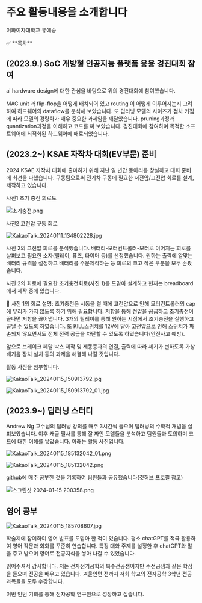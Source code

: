 # 주요 활동내용을 소개합니다

이화여자대학교 유예송

<aside>
✅ **목차**

</aside>

## (2023.9.) SoC 개방형 인공지능 플랫폼 응용 경진대회 참여

ai hardware design에 대한 관심을 바탕으로 위의 경진대회에 참여했습니다. 

MAC unit 과 flip-flop을 어떻게 배치되어 있고 routing 이 어떻게 이루어지는지 고려하여 하드웨어의 dataflow를 분석해 보았습니다. 또 딥러닝 모델의 사이즈가 점차 커짐에 따라 모델의 경량화가 매우 중요한 과제임을 깨달았습니다. pruning과정과 quantization과정을 이해하고 코드를 짜 보았습니다. 경진대회에 참여하며 목적한 소프트웨어에 최적화된 하드웨어에 매료되었습니다.

## (2023.2~) KSAE 자작차 대회(EV부문) 준비

2024 KSAE 자작차 대회에 출마하기 위해 지난 일 년간 동아리를 창설하고 대회 준비에 최선을 다했습니다. 구동팀으로써  전기차 구동에 필요한 저전압/고전압 회로를 설계, 제작하고 있습니다. 

사진1 초기 충전 회로도

![초기충전.png](%E1%84%8C%E1%85%AE%E1%84%8B%E1%85%AD%20%E1%84%92%E1%85%AA%E1%86%AF%E1%84%83%E1%85%A9%E1%86%BC%E1%84%82%E1%85%A2%E1%84%8B%E1%85%AD%E1%86%BC%E1%84%8B%E1%85%B3%E1%86%AF%20%E1%84%89%E1%85%A9%E1%84%80%E1%85%A2%E1%84%92%E1%85%A1%E1%86%B8%E1%84%82%E1%85%B5%E1%84%83%E1%85%A1%208ebef38fcdd545ca8dfd36d8bb408844/%25EC%25B4%2588%25EA%25B8%25B0%25EC%25B6%25A9%25EC%25A0%2584.png)

사진2 고전압 구동 회로

![KakaoTalk_20240111_134802228.jpg](%E1%84%8C%E1%85%AE%E1%84%8B%E1%85%AD%20%E1%84%92%E1%85%AA%E1%86%AF%E1%84%83%E1%85%A9%E1%86%BC%E1%84%82%E1%85%A2%E1%84%8B%E1%85%AD%E1%86%BC%E1%84%8B%E1%85%B3%E1%86%AF%20%E1%84%89%E1%85%A9%E1%84%80%E1%85%A2%E1%84%92%E1%85%A1%E1%86%B8%E1%84%82%E1%85%B5%E1%84%83%E1%85%A1%208ebef38fcdd545ca8dfd36d8bb408844/KakaoTalk_20240111_134802228.jpg)

 사진 2의 고전압 회로를 분석했습니다. 배터리-모터컨트롤러-모터로 이어지는 회로를 살펴보고 필요한 소자(릴레이, 퓨즈, 타이머 등)를 선정했습니다. 원하는 출력에 알맞는 배터리 규격을 설정하고 배터리를 주문제작하는 등 회로의 크고 작은 부분을 모두 손봤습니다.

 사진 2의 회로에 필요한 초기충전회로(사진 1)를 도맡아 설계하고 현재는 breadboard에서 제작 중에 있습니다. 

<aside>
📎 사진 1의 회로 설명:
 초기충전은 시동을 켤 때에 고전압으로 인해 모터컨트롤러의 cap에 무리가 가지 않도록 하기 위해 필요합니다. 저항을 통해 전압을 공급하고 초기충전이 끝나면 저항을 끊어냅니다. 3개의 릴레이를 통해 원하는 시점에서 초기충전을 실행하고 끝낼 수 있도록 하였습니다.
또 KILL스위치를 12V에 달아 고전압으로 인해 스위치가 파손되지 않으면서도 전체 전력 공급을 차단할 수 있도록 하였습니다(안전사고 예방).

</aside>

 

 앞으로 브레이크 페달 박스 제작 및 제동등과의 연결, 출력에 따라 세기가 변하도록 가상배기음 장치 설치 등의 과제을 해결해 나갈 것입니다.

 활동 사진을 첨부합니다.

![KakaoTalk_20240115_150913792.jpg](%E1%84%8C%E1%85%AE%E1%84%8B%E1%85%AD%20%E1%84%92%E1%85%AA%E1%86%AF%E1%84%83%E1%85%A9%E1%86%BC%E1%84%82%E1%85%A2%E1%84%8B%E1%85%AD%E1%86%BC%E1%84%8B%E1%85%B3%E1%86%AF%20%E1%84%89%E1%85%A9%E1%84%80%E1%85%A2%E1%84%92%E1%85%A1%E1%86%B8%E1%84%82%E1%85%B5%E1%84%83%E1%85%A1%208ebef38fcdd545ca8dfd36d8bb408844/KakaoTalk_20240115_150913792.jpg)

![KakaoTalk_20240115_150913792_01.jpg](%E1%84%8C%E1%85%AE%E1%84%8B%E1%85%AD%20%E1%84%92%E1%85%AA%E1%86%AF%E1%84%83%E1%85%A9%E1%86%BC%E1%84%82%E1%85%A2%E1%84%8B%E1%85%AD%E1%86%BC%E1%84%8B%E1%85%B3%E1%86%AF%20%E1%84%89%E1%85%A9%E1%84%80%E1%85%A2%E1%84%92%E1%85%A1%E1%86%B8%E1%84%82%E1%85%B5%E1%84%83%E1%85%A1%208ebef38fcdd545ca8dfd36d8bb408844/KakaoTalk_20240115_150913792_01.jpg)

## (2023.9~) 딥러닝 스터디

Andrew Ng 교수님의 딥러닝 강의를 매주 3시간씩 들으며 딥러닝의 수학적 개념을 살펴보았습니다. 이후 캐글 필사를 통해 잘 짜인 모델들을 분석하고 팀원들과 토의하며  코드에 대한 이해를 쌓았습니다. 아래는 활동 사진입니다. 

![KakaoTalk_20240115_185132042_01.png](%E1%84%8C%E1%85%AE%E1%84%8B%E1%85%AD%20%E1%84%92%E1%85%AA%E1%86%AF%E1%84%83%E1%85%A9%E1%86%BC%E1%84%82%E1%85%A2%E1%84%8B%E1%85%AD%E1%86%BC%E1%84%8B%E1%85%B3%E1%86%AF%20%E1%84%89%E1%85%A9%E1%84%80%E1%85%A2%E1%84%92%E1%85%A1%E1%86%B8%E1%84%82%E1%85%B5%E1%84%83%E1%85%A1%208ebef38fcdd545ca8dfd36d8bb408844/KakaoTalk_20240115_185132042_01.png)

![KakaoTalk_20240115_185132042.png](%E1%84%8C%E1%85%AE%E1%84%8B%E1%85%AD%20%E1%84%92%E1%85%AA%E1%86%AF%E1%84%83%E1%85%A9%E1%86%BC%E1%84%82%E1%85%A2%E1%84%8B%E1%85%AD%E1%86%BC%E1%84%8B%E1%85%B3%E1%86%AF%20%E1%84%89%E1%85%A9%E1%84%80%E1%85%A2%E1%84%92%E1%85%A1%E1%86%B8%E1%84%82%E1%85%B5%E1%84%83%E1%85%A1%208ebef38fcdd545ca8dfd36d8bb408844/KakaoTalk_20240115_185132042.png)

github에 매주 공부한 것을 기록하여 팀원들과 공유했습니다(깃허브 프로필 참고)

![스크린샷 2024-01-15 200358.png](%E1%84%8C%E1%85%AE%E1%84%8B%E1%85%AD%20%E1%84%92%E1%85%AA%E1%86%AF%E1%84%83%E1%85%A9%E1%86%BC%E1%84%82%E1%85%A2%E1%84%8B%E1%85%AD%E1%86%BC%E1%84%8B%E1%85%B3%E1%86%AF%20%E1%84%89%E1%85%A9%E1%84%80%E1%85%A2%E1%84%92%E1%85%A1%E1%86%B8%E1%84%82%E1%85%B5%E1%84%83%E1%85%A1%208ebef38fcdd545ca8dfd36d8bb408844/%25EC%258A%25A4%25ED%2581%25AC%25EB%25A6%25B0%25EC%2583%25B7_2024-01-15_200358.png)

## 영어 공부

![KakaoTalk_20240115_185708607.jpg](%E1%84%8C%E1%85%AE%E1%84%8B%E1%85%AD%20%E1%84%92%E1%85%AA%E1%86%AF%E1%84%83%E1%85%A9%E1%86%BC%E1%84%82%E1%85%A2%E1%84%8B%E1%85%AD%E1%86%BC%E1%84%8B%E1%85%B3%E1%86%AF%20%E1%84%89%E1%85%A9%E1%84%80%E1%85%A2%E1%84%92%E1%85%A1%E1%86%B8%E1%84%82%E1%85%B5%E1%84%83%E1%85%A1%208ebef38fcdd545ca8dfd36d8bb408844/KakaoTalk_20240115_185708607.jpg)

학술제에 참여하여 영어 발표를 도맡아 한 적이 있습니다. 평소 chatGPT를 적극 활용하여 영어 작문과 회화를 꾸준히 연습합니다. 특정 대화 주제를 설정한 후 chatGPT와 말을 주고 받으며 영어로 전공지식을 쌓아 나갈 수 있었습니다. 

읽어주셔서 감사합니다. 저는 전자전기공학의 복수전공생이지만 주전공생과 같은 학점을 들으며 전공을 배우고 있습니다. 겨울인턴 전까지 저희 학교의 전자공학 3학년 전공과목들을 모두 수강합니다.  

이번 인턴 기회를 통해 전자공학 연구원으로 성장하고 싶습니다.
